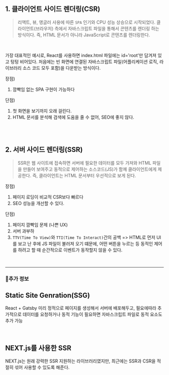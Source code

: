## 1. 클라이언트 사이드 렌더링(CSR)

> 리액트, 뷰, 앵글러 사용에 따른 `SPA` 인기와 CPU 성능 상승으로 시작되었다. 클라이언트(브라우저) 측에서 자바스크립트 파일을 통해서 콘텐츠를 렌더링 하는 방식이다.
> 즉, HTML 문서가 아니라 JavaScript로 콘텐츠를 렌더링한다.

<br>

가장 대표적인 예시로, React를 사용하면 index.html 파일에는 id='root'만 담겨져 있고 텅텅 비어있다. 처음에는 빈 화면에 연결된 자바스크립트 파일(어플리케이션 로직, 라이브러리 소스 코드 모두 포함)을 다운받는 방식이다.

장점)

1. 깜빡임 없는 SPA 구현이 가능하다

단점)

1. 첫 화면을 보기까지 오래 걸린다.
2. HTML 문서를 분석해 검색에 도움을 줄 수 없어, SEO에 좋지 않다.

<br>
<br>

## 2. 서버 사이드 렌더링(SSR)

> SSR은 웹 사이트에 접속하면 서버에 필요한 데이터를 모두 가져와 HTML 파일을 만들어 보여주고 동적으로 제어하는 소스코드(JS)가 함께 클라이언트에게 제공한다. 즉, 클라이언트는 HTML 문서부터 우선적으로 보게 된다.

장점)

1. 페이지 로딩이 비교적 CSR보다 빠르다
2. SEO 성능을 개선할 수 있다.

단점)

1. 페이지 깜빡임 문제 (나쁜 UX)
2. 서버 과부하
3. `TTV(Time To View)`와 `TTI(Time To Interact)`간의 공백
   => HTML로 먼저 UI를 보고 난 후에 JS 파일이 불러져 오기 떄문에, 어떤 버튼을 누르는 등 동적인 제어를 하려고 할 때 순간적으로 이벤트가 동작할지 않을 수 있다.

<br>

---

### 📌추가 정보

## Static Site Genration(SSG)

React + Gatsby
미리 정적으로 페이지를 생성해서 서버에 배포해두고, 필요에따라 추가적으로 데이터를 요청하거나 동적 기능이 필요하면 자바스크립트 파일로 동적 요소도 추가 가능

<br>

## NEXT.js를 사용한 SSR

NEXT.js는 원래 강력한 SSR 지원하는 라이브러리였지만, 최근에는 SSR과 CSR을 적절히 섞어 사용할 수 있도록 해준다.
